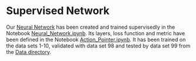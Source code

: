 # Supervised Network

Our [Neural Network](https://github.com/Dieguinho1612/Deep-Learning-for-Unrelated-Machines-Scheduling/blob/main/Neural_Networks/Neural_Network.h5) has been created and trained supervisedly in the Notebook [Neural_Network.ipynb](https://github.com/Dieguinho1612/Deep-Learning-for-Unrelated-Machines-Scheduling/blob/main/Notebooks/Neural_Network.ipynb). Its layers, loss function and metric have been defined in the Notebook [Action_Pointer.ipynb](https://github.com/Dieguinho1612/Deep-Learning-for-Unrelated-Machines-Scheduling/blob/main/Notebooks/Action_Pointer.ipynb). It has been trained on the data sets 1-10, validated with data set 98 and tested by data set 99 from the [Data directory](https://github.com/Dieguinho1612/Deep-Learning-for-Unrelated-Machines-Scheduling/tree/main/Data).
